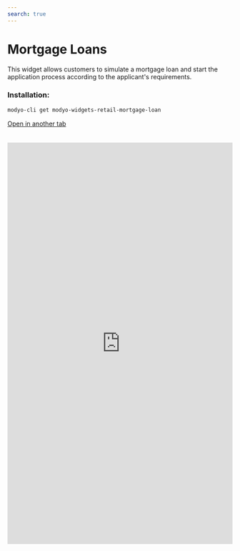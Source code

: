 ```yaml
---
search: true
---
```


# Mortgage Loans

This widget allows customers to simulate a mortgage loan and start the application process according to the applicant's requirements.

### Installation:

```bash
modyo-cli get modyo-widgets-retail-mortgage-loan
```

[Open in another tab](https://widgets.modyo.com/personas/creditos-hipotecarios)

 <iframe id="widgetFrame" src="https://widgets.modyo.com/personas/creditos-hipotecarios" width="100%"  frameBorder="0" style="min-height:900px;overflow:auto;margin-top:20px;"/> 

| Feature         | Description                                                                                                                                                                                                               |
|-----------------------|---------------------------------------------------------------------------------------------------------------------------------------------------------------------------------------------------------------------------|
| Amount of Credit     | Allows you to enter the amount in UF of the credit that the customer wants to simulate.                                                                                                                                                |
| Foot                   | Allows you to enter the amount in UF of the foot that will be included in the application.                                                                                                                                                     |
| Type of housing      | It allows you to choose the type of property you want to purchase with the credit.                                                                                                                                                    |
| Deadline in Years         | It allows you to choose the number of years during which the credit payment will be made.                                                                                                                                   |
| Months of grace       | Select the number of grace months that the client wants to add in their simulation.                                                                                                                         |
| Insurance               | It gives you the possibility to choose which insurance will be included in the credit simulation.                                                                                                                                   |
| Simulation Summary | Presents general information about the credit simulation performed. It includes total cost of credit in pesos and UF, number of years, dividend value, respective interest rates and percentage of financing. |
| Simulation Detail | Displays detailed credit simulation information. It includes liquid amount, term, foot, dividend value, property type, taxes, insurance and expenses, among others.                                         |
| Application             | It allows you to confirm the simulation and manage the mortgage loan application with the institution.                                                                                                                      |

 <script> 

 export default {
 mounted () {

 function setFrameHeightCo (id, ht) {
 var ifrm = document.getElementById (id);
 if (ifrm) {
 ifrm.style.height = ht + 4 + "px";
 }
 }
 //iframed document sends its height using postMessage
 function HandleDoCheightMsg (e) {
 //check origin
 if (e.origin === 'https://widgets.modyo.com') {
 //parse data
 var data = json.parse (e.data);

 console.log ('data: ', data)
 //check data object
 if (data ['doChight']) {
 setFrameHeightCo ('WidgetFrame', data ['DoChight']);
 } else {
 SetFrameHeightCo ('WidgetFrame', 700);
 }
 }
 }

 //assign message handler
 if (Window.addEventListener) {
 Window.addEventListener ('message', HandleDoCheightMSG, false);
 }
 }
 }

 </script> 
